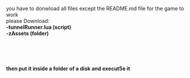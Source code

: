 you have to donwload all files except the README.md file for the game to work<br>
please Download:<br>
<b>-tunnelRunner.lua (script)<br>
-zAssets (folder)</b>

<br><br><br>

<b>then put it inside a folder of a disk and execut5e it</b>


